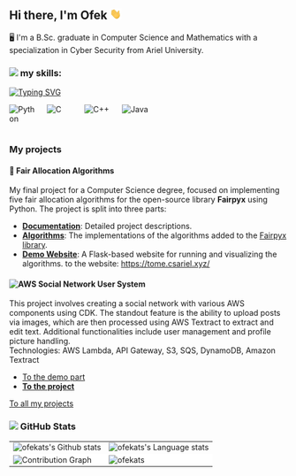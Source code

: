 ## Hi there, I'm Ofek <img src="https://raw.githubusercontent.com/ABSphreak/ABSphreak/master/gifs/Hi.gif" height="20" />
🖥️ I'm a B.Sc. graduate in Computer Science and Mathematics with a specialization in Cyber Security from Ariel University.

### <img  src="https://media2.giphy.com/media/QssGEmpkyEOhBCb7e1/giphy.gif?cid=ecf05e47a0n3gi1bfqntqmob8g9aid1oyj2wr3ds3mg700bl&rid=giphy.gif" width ="25"> my skills: 
[![Typing SVG](https://readme-typing-svg.herokuapp.com?font=Robot-Bold&size=25&color=330033&vCenter=true&width=700&height=25&lines=python;C;Cpp;java)](https://git.io/typing-svg)

<div style="display: flex; align-items: center; gap: 20px;">
  <img src="https://img.icons8.com/color/48/000000/python.png" alt="Python" width="48" height="48"/>
  <img src="https://img.icons8.com/color/48/000000/c-programming.png" alt="C" width="48" height="48"/>
  <img src="https://img.icons8.com/color/48/000000/c-plus-plus-logo.png" alt="C++" width="48" height="48"/>
  <img src="https://img.icons8.com/color/48/000000/java-coffee-cup-logo.png" alt="Java" width="48" height="48"/>
</div>

### My projects
#### 🧮 Fair Allocation Algorithms
My final project for a Computer Science degree, focused on implementing five fair allocation algorithms for the open-source library **Fairpyx** using Python.
  The project is split into three parts:
- **[Documentation](https://github.com/Final-Project-fairpyx/documents)**: Detailed project descriptions.
- **[Algorithms](https://github.com/Final-Project-fairpyx/fairpyx)**: The implementations of the algorithms added to the <a href="https://github.com/ariel-research/fairpyx">Fairpyx library</a>.
- **[Demo Website](https://github.com/Final-Project-fairpyx/website)**: A Flask-based website for running and visualizing the algorithms. to the website: <a href="https://tome.csariel.xyz/">https://tome.csariel.xyz/<a>

#### <img src="https://upload.wikimedia.org/wikipedia/commons/9/93/Amazon_Web_Services_Logo.svg" alt="AWS" width="25" height="25"/>    Social Network User System 
This project involves creating a social network with various AWS components using CDK. The standout feature is the ability to upload posts via images, which are then processed using AWS Textract to extract and edit text. Additional functionalities include user management and profile picture handling.  
Technologies:
AWS Lambda, API Gateway, S3, SQS, DynamoDB, Amazon Textract  
* <a href="https://github.com/ofekats/Cloud_Computing_Final_Assignment?tab=readme-ov-file#demo">To the demo part</a>  
* **[To the project](https://github.com/ofekats/Cloud_Computing_Final_Assignment)**



<a href ="https://github.com/ofekats?tab=repositories" >To all my projects</a>

### <img src="https://media.giphy.com/media/iY8CRBdQXODJSCERIr/giphy.gif" width="25"> GitHub Stats

<div align="center">
  <table>
    <tr>
      <!-- Github status -->
      <td>
        <img height="259" src="https://github-readme-stats.vercel.app/api?username=ofekats&show_icons=true&line_height=28&hide_border=true&card_width=347&include_all_commits=true&role=owner,collaborator&show=reviews,discussions_answered&rank_icon=percentile&exclude_repo=github-readme-stats&&theme=buefy" style="width: 100%; height: 100%;" alt="ofekats's Github stats" />
      </td>
      <!-- Github use of programming language -->
      <td>
          <img height="259" src="https://github-readme-stats.vercel.app/api/top-langs/?username=ofekats&layout=compact&langs_count=12&hide_border=true&role=owner,collaborator&theme=buefy" alt="ofekats's Language stats" />
      </td>
    </tr>
    <tr>
      <td style="background-color: white;">
        <img src="https://github-readme-streak-stats.herokuapp.com/?user=ofekats&hide_title=true&hide_border=true&theme=buefy" alt="Contribution Graph" style="width: 100%; height: 100%; object-fit: cover;">
      </td>
      <td style="background-color: white;">
        <img src="https://github-profile-summary-cards.vercel.app/api/cards/profile-details?username=ofekats&theme=buefy&hide_border=true&hide_title=true" alt="ofekats" style="width: 100%; height: 100%; object-fit: cover;"/>
      </td>
    </tr>
  </table>
</div>









<!--
**ofekats/ofekats** is a ✨ _special_ ✨ repository because its `README.md` (this file) appears on your GitHub profile.

Here are some ideas to get you started:

- 🔭 I’m currently working on ...
- 🌱 I’m currently learning ...
- 👯 I’m looking to collaborate on ...
- 🤔 I’m looking for help with ...
- 💬 Ask me about ...
- 📫 How to reach me: ...
- 😄 Pronouns: ...
- ⚡ Fun fact: ...
-->
